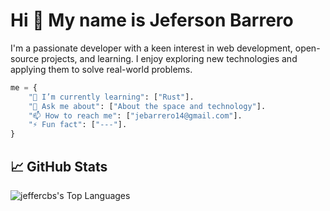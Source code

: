 # Hi 👋 My name is Jeferson Barrero

I'm a passionate developer with a keen interest in web development, open-source projects, and learning. I enjoy exploring new technologies and applying them to solve real-world problems.

```python
me = {
    "🌱 I’m currently learning": ["Rust"].
    "💬 Ask me about": ["About the space and technology"].
    "📫 How to reach me": ["jebarrero14@gmail.com"].
    "⚡ Fun fact": ["---"].
}
```

## 📈 GitHub Stats

![jeffercbs's Top Languages](https://github-readme-stats.vercel.app/api/top-langs/?username=jeffercbs&theme=dark&show_icons=true&hide_border=true&layout=compact)
